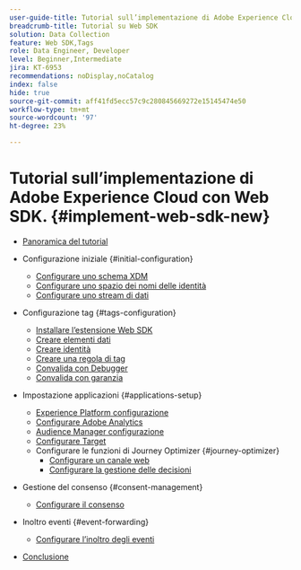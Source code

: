 ```yaml
---
user-guide-title: Tutorial sull’implementazione di Adobe Experience Cloud con Web SDK
breadcrumb-title: Tutorial su Web SDK
solution: Data Collection
feature: Web SDK,Tags
role: Data Engineer, Developer
level: Beginner,Intermediate
jira: KT-6953
recommendations: noDisplay,noCatalog
index: false
hide: true
source-git-commit: aff41fd5ecc57c9c280845669272e15145474e50
workflow-type: tm+mt
source-wordcount: '97'
ht-degree: 23%

---
```



# Tutorial sull’implementazione di Adobe Experience Cloud con Web SDK. {#implement-web-sdk-new}

+ [Panoramica del tutorial](overview.md)
+ Configurazione iniziale {#initial-configuration}
   + [Configurare uno schema XDM](configure-schemas.md)
   + [Configurare uno spazio dei nomi delle identità](configure-identities.md)
   + [Configurare uno stream di dati](configure-datastream.md)

+ Configurazione tag {#tags-configuration}
   + [Installare l’estensione Web SDK](install-web-sdk.md)
   + [Creare elementi dati](create-data-elements.md)
   + [Creare identità](create-identities.md)
   + [Creare una regola di tag](create-tag-rule.md)
   + [Convalida con Debugger](validate-with-debugger.md)
   + [Convalida con garanzia](validate-with-assurance.md)

+ Impostazione applicazioni {#applications-setup}
   + [Experience Platform configurazione](setup-experience-platform.md)
   + [Configurare Adobe Analytics](setup-analytics.md)
   + [Audience Manager configurazione](setup-audience-manager.md)
   + [Configurare Target](setup-target.md)
   + Configurare le funzioni di Journey Optimizer {#journey-optimizer}
      + [Configurare un canale web](journey-optimizer/setup-web-channel.md)
      + [Configurare la gestione delle decisioni](journey-optimizer/setup-decision-management.md)

+ Gestione del consenso {#consent-management}
   + [Configurare il consenso](setup-consent.md)

+ Inoltro eventi {#event-forwarding}
   + [Configurare l’inoltro degli eventi](setup-event-forwarding.md)

+ [Conclusione](conclusion.md)

